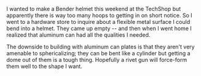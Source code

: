 I wanted to make a Bender helmet this weekend at the TechShop but apparently there is way too many hoops to getting in on short notice. So I went to a hardware store to inquire about a flexible metal surface I could bend into a helmet. They came up empty -- and then when I went home I realized that aluminum can had all the qualities I needed.

The downside to building with aluminum can plates is that they aren't very amenable to sphericalizing; they can be bent like a cylinder but getting a dome out of them is a tough thing. Hopefully a rivet gun will force-form them well to the shape I want.